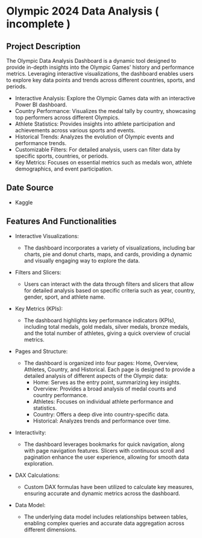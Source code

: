 # Olympic 2024 Data Analysis ( incomplete )
## Project Description
The Olympic Data Analysis Dashboard is a dynamic tool designed to provide in-depth insights into the Olympic Games' history and performance metrics. Leveraging interactive visualizations, the dashboard enables users to explore key data points and trends across different countries, sports, and periods.
- Interactive Analysis: Explore the Olympic Games data with an interactive Power BI dashboard.
- Country Performance: Visualizes the medal tally by country, showcasing top performers across different Olympics.
- Athlete Statistics: Provides insights into athlete participation and achievements across various sports and events.
- Historical Trends: Analyzes the evolution of Olympic events and performance trends.
- Customizable Filters: For detailed analysis, users can filter data by specific sports, countries, or periods.
- Key Metrics: Focuses on essential metrics such as medals won, athlete demographics, and event participation.
## Date Source
- Kaggle
## Features And Functionalities
  - Interactive Visualizations:
    - The dashboard incorporates a variety of visualizations, including bar charts, pie and donut charts, maps, and cards, providing a dynamic and visually engaging way to explore the data.

- Filters and Slicers:
  - Users can interact with the data through filters and slicers that allow for detailed analysis based on specific criteria such as year, country, gender, sport, and athlete name.

- Key Metrics (KPIs):
  - The dashboard highlights key performance indicators (KPIs), including total medals, gold medals, silver medals, bronze medals, and the total number of athletes, giving a quick overview of crucial metrics.

- Pages and Structure:
  - The dashboard is organized into four pages: Home, Overview, Athletes, Country, and Historical. Each page is designed to provide a detailed analysis of different aspects of the Olympic data:
    - Home: Serves as the entry point, summarizing key insights.
    - Overview: Provides a broad analysis of medal counts and country performance.
    - Athletes: Focuses on individual athlete performance and statistics.
    - Country: Offers a deep dive into country-specific data.
    - Historical: Analyzes trends and performance over time.

- Interactivity:
  - The dashboard leverages bookmarks for quick navigation, along with page navigation features. Slicers with continuous scroll and pagination enhance the user experience, allowing for smooth data exploration.

- DAX Calculations:
  - Custom DAX formulas have been utilized to calculate key measures, ensuring accurate and dynamic metrics across the dashboard.

- Data Model:
  - The underlying data model includes relationships between tables, enabling complex queries and accurate data aggregation across different dimensions.
